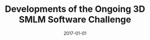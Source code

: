 ---
title: "Developments of the Ongoing 3D SMLM Software Challenge"
collection: publications
permalink: /publication/2017-01-01-Developments-of-the-Ongoing-3D-SMLM-Software-Challenge
category: 'abstract'
date: 2017-01-01
venue: 'Seventh Single Molecule Localization Microscopy Symposium (SMLMS&apos;17)'
citation: ' Pham T.-a.,  D. Sage,  S. Holden, &quot;Developments of the Ongoing 3D SMLM Software Challenge.&quot; <i>Seventh Single Molecule Localization Microscopy Symposium (SMLMS&amp;apos;17)</i>, August 30-September 1, 2017.'
---
